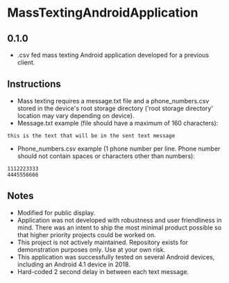 # MassTextingAndroidApplication
## 0.1.0

* .csv fed mass texting Android application developed for a previous client. 

## Instructions
* Mass texting requires a message.txt file and a phone_numbers.csv stored in the device's root storage directory ('root storage directory' location may vary depending on device). 
* Message.txt example (file should have a maximum of 160 characters):
```
this is the text that will be in the sent text message
```
* Phone_numbers.csv example (1 phone number per line. Phone number should not contain spaces or characters other than numbers):
```
1112223333
4445556666
```

## Notes

* Modified for public display.
* Application was not developed with robustness and user friendliness in mind. There was an intent to ship the most minimal product possible so that higher priority projects could be worked on. 
* This project is not actively maintained. Repository exists for demonstration purposes only. Use at your own risk.
* This application was successfully tested on several Android devices, including an Android 4.1 device in 2018.
* Hard-coded 2 second delay in between each text message.